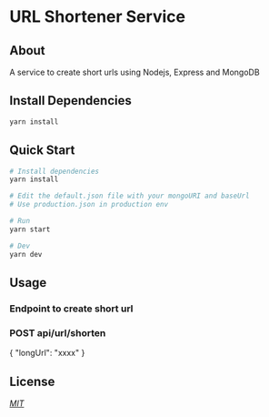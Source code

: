 # URL Shortener Service

## About

A service to create short urls using Nodejs, Express and MongoDB

## Install Dependencies

```sh
yarn install
```

## Quick Start

```bash
# Install dependencies
yarn install

# Edit the default.json file with your mongoURI and baseUrl
# Use production.json in production env

# Run
yarn start

# Dev
yarn dev
```

## Usage

### Endpoint to create short url

### POST api/url/shorten

{ "longUrl": "xxxx" }

## License

[_MIT_](./LICENSE)
